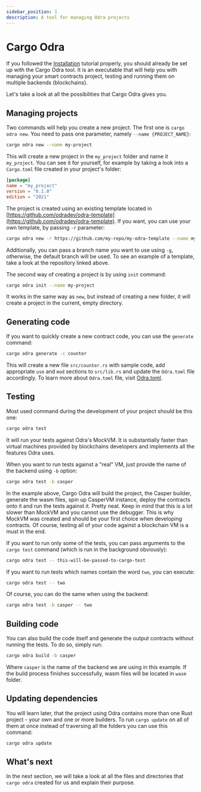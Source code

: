 ```yaml
---
sidebar_position: 1
description: A tool for managing Odra projects
---
```


# Cargo Odra
If you followed the [Installation](../getting-started/installation.md) tutorial properly,
you should already be set up with the Cargo Odra tool. It is an executable that will help you with
managing your smart contracts project, testing and running them on multiple backends (blockchains).

Let's take a look at all the possibilities that Cargo Odra gives you.

## Managing projects

Two commands will help you create a new project. The first one is `cargo odra new`.
You need to pass one parameter, namely `--name {PROJECT_NAME}`:

```bash
cargo odra new --name my-project
```

This will create a new project in the `my_project` folder and name it `my_project`. You can see it
for yourself, for example by taking a look into a `Cargo.toml` file created in your project's folder:

```toml
[package]
name = "my_project"
version = "0.1.0"
edition = "2021"
```
The project is created using an existing template located in
[https://github.com/odradev/odra-template](https://github.com/odradev/odra-template).
If you want, you can use your own template, by passing `-r` parameter:

```bash
cargo odra new -r https://github.com/my-repo/my-odra-template --name my-project
```

Additionally, you can pass a branch name you want to use using `-g`, otherwise, the default
branch will be used. To see an example of a template, take a look at the repository linked above.

The second way of creating a project is by using `init` command:

```bash
cargo odra init --name my-project
```

It works in the same way as `new`, but instead of creating a new folder, it will create a project
in the current, empty directory.

## Generating code
If you want to quickly create a new contract code, you can use the `generate` command:

```bash
cargo odra generate -c counter 
```

This will create a new file `src/counter.rs` with sample code, add appropriate `use` and `mod` sections
to `src/lib.rs` and update the `Odra.toml` file accordingly. To learn more about `Odra.toml` file,
visit [Odra.toml](03-odra-toml.md).

## Testing
Most used command during the development of your project should be this one:

```bash
cargo odra test
```
It will run your tests against Odra's MockVM. It is substantially faster than virtual machines
provided by blockchains developers and implements all the features Odra uses.

When you want to run tests against a "real" VM, just provide the name of the backend using `-b`
option:

```bash
cargo odra test -b casper
```

In the example above, Cargo Odra will build the project, the Casper builder, generate the wasm files,
spin up CasperVM instance, deploy the contracts onto it and run the tests against it. Pretty neat.
Keep in mind that this is a lot slower than MockVM and you cannot use the debugger.
This is why MockVM was created and should be your first choice when developing contracts.
Of course, testing all of your code against a blockchain VM is a must in the end.

If you want to run only some of the tests, you can pass arguments to the `cargo test` command
(which is run in the background obviously):

```bash
cargo odra test -- this-will-be-passed-to-cargo-test
```

If you want to run tests which names contain the word `two`, you can execute:

```bash
cargo odra test -- two
```

Of course, you can do the same when using the backend:

```bash
cargo odra test -b casper -- two
```

## Building code

You can also build the code itself and generate the output contracts without running the tests.
To do so, simply run:

```bash
cargo odra build -b casper
```

Where `casper` is the name of the backend we are using in this example. If the build process
finishes successfully, wasm files will be located in `wasm` folder.

## Updating dependencies
You will learn later, that the project using Odra contains more than one Rust project - your own and
one or more builders. To run `cargo update` on all of them at once instead of traversing all the folders
you can use this command:

```bash
cargo odra update
```

## What's next
In the next section, we will take a look at all the files and directories that `cargo odra` created
for us and explain their purpose.
